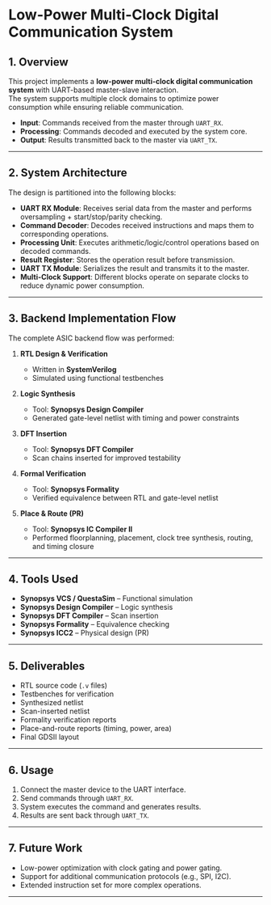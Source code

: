 # Low-Power Multi-Clock Digital Communication System

## 1. Overview
This project implements a **low-power multi-clock digital communication system** with UART-based master-slave interaction.  
The system supports multiple clock domains to optimize power consumption while ensuring reliable communication.  

- **Input**: Commands received from the master through `UART_RX`.  
- **Processing**: Commands decoded and executed by the system core.  
- **Output**: Results transmitted back to the master via `UART_TX`.  

---

## 2. System Architecture
The design is partitioned into the following blocks:
- **UART RX Module**: Receives serial data from the master and performs oversampling + start/stop/parity checking.  
- **Command Decoder**: Decodes received instructions and maps them to corresponding operations.  
- **Processing Unit**: Executes arithmetic/logic/control operations based on decoded commands.  
- **Result Register**: Stores the operation result before transmission.  
- **UART TX Module**: Serializes the result and transmits it to the master.  
- **Multi-Clock Support**: Different blocks operate on separate clocks to reduce dynamic power consumption.  

---

## 3. Backend Implementation Flow
The complete ASIC backend flow was performed:

1. **RTL Design & Verification**  
   - Written in **SystemVerilog**  
   - Simulated using functional testbenches  

2. **Logic Synthesis**  
   - Tool: **Synopsys Design Compiler**  
   - Generated gate-level netlist with timing and power constraints  

3. **DFT Insertion**  
   - Tool: **Synopsys DFT Compiler**  
   - Scan chains inserted for improved testability  

4. **Formal Verification**  
   - Tool: **Synopsys Formality**  
   - Verified equivalence between RTL and gate-level netlist  

5. **Place & Route (PR)**  
   - Tool: **Synopsys IC Compiler II**  
   - Performed floorplanning, placement, clock tree synthesis, routing, and timing closure  

---

## 4. Tools Used
- **Synopsys VCS / QuestaSim** – Functional simulation  
- **Synopsys Design Compiler** – Logic synthesis  
- **Synopsys DFT Compiler** – Scan insertion  
- **Synopsys Formality** – Equivalence checking  
- **Synopsys ICC2** – Physical design (PR)  

---

## 5. Deliverables
- RTL source code (`.v` files)  
- Testbenches for verification  
- Synthesized netlist  
- Scan-inserted netlist  
- Formality verification reports  
- Place-and-route reports (timing, power, area)  
- Final GDSII layout  

---

## 6. Usage
1. Connect the master device to the UART interface.  
2. Send commands through `UART_RX`.  
3. System executes the command and generates results.  
4. Results are sent back through `UART_TX`.  

---

## 7. Future Work
- Low-power optimization with clock gating and power gating.  
- Support for additional communication protocols (e.g., SPI, I2C).  
- Extended instruction set for more complex operations.  

---
